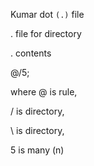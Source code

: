 Kumar dot `(.)` file

. file for directory

. contents

@/5;

where @ is rule, 

/ is directory, 

\ is directory, 

5 is many (n)
